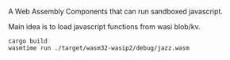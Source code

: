 A Web Assembly Components that can run sandboxed javascript.

Main idea is to load javascript functions from wasi blob/kv.

```
cargo build
wasmtime run ./target/wasm32-wasip2/debug/jazz.wasm
```
